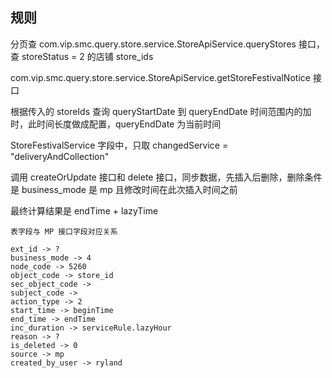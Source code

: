 ## 规则
分页查 com.vip.smc.query.store.service.StoreApiService.queryStores 接口，查 storeStatus = 2 的店铺 store_ids

com.vip.smc.query.store.service.StoreApiService.getStoreFestivalNotice 接口

根据传入的 storeIds 查询 queryStartDate 到 queryEndDate 时间范围内的加时，此时间长度做成配置，queryEndDate 为当前时间

StoreFestivalService 字段中，只取 changedService = "deliveryAndCollection"

调用 createOrUpdate 接口和 delete 接口，同步数据，先插入后删除，删除条件是 business_mode 是 mp 且修改时间在此次插入时间之前

最终计算结果是 endTime + lazyTime

`表字段与 MP 接口字段对应关系`
```
ext_id -> ?
business_mode -> 4
node_code -> 5260
object_code -> store_id
sec_object_code -> 
subject_code -> 
action_type -> 2
start_time -> beginTime
end_time -> endTime
inc_duration -> serviceRule.lazyHour
reason -> ?
is_deleted -> 0
source -> mp
created_by_user -> ryland
```